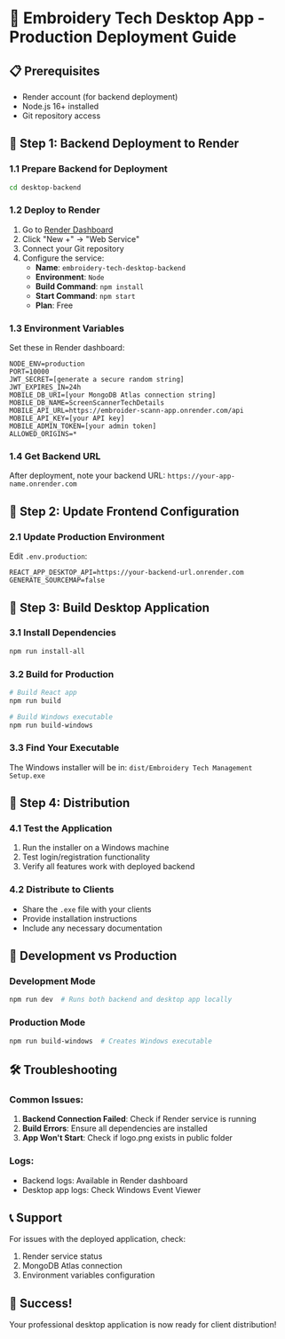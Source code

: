 # 🚀 Embroidery Tech Desktop App - Production Deployment Guide

## 📋 Prerequisites
- Render account (for backend deployment)
- Node.js 16+ installed
- Git repository access

## 🔧 Step 1: Backend Deployment to Render

### 1.1 Prepare Backend for Deployment
```bash
cd desktop-backend
```

### 1.2 Deploy to Render
1. Go to [Render Dashboard](https://dashboard.render.com)
2. Click "New +" → "Web Service"
3. Connect your Git repository
4. Configure the service:
   - **Name**: `embroidery-tech-desktop-backend`
   - **Environment**: `Node`
   - **Build Command**: `npm install`
   - **Start Command**: `npm start`
   - **Plan**: Free

### 1.3 Environment Variables
Set these in Render dashboard:
```
NODE_ENV=production
PORT=10000
JWT_SECRET=[generate a secure random string]
JWT_EXPIRES_IN=24h
MOBILE_DB_URI=[your MongoDB Atlas connection string]
MOBILE_DB_NAME=ScreenScannerTechDetails
MOBILE_API_URL=https://embroider-scann-app.onrender.com/api
MOBILE_API_KEY=[your API key]
MOBILE_ADMIN_TOKEN=[your admin token]
ALLOWED_ORIGINS=*
```

### 1.4 Get Backend URL
After deployment, note your backend URL: `https://your-app-name.onrender.com`

## 🔧 Step 2: Update Frontend Configuration

### 2.1 Update Production Environment
Edit `.env.production`:
```
REACT_APP_DESKTOP_API=https://your-backend-url.onrender.com
GENERATE_SOURCEMAP=false
```

## 🔧 Step 3: Build Desktop Application

### 3.1 Install Dependencies
```bash
npm run install-all
```

### 3.2 Build for Production
```bash
# Build React app
npm run build

# Build Windows executable
npm run build-windows
```

### 3.3 Find Your Executable
The Windows installer will be in: `dist/Embroidery Tech Management Setup.exe`

## 🎯 Step 4: Distribution

### 4.1 Test the Application
1. Run the installer on a Windows machine
2. Test login/registration functionality
3. Verify all features work with deployed backend

### 4.2 Distribute to Clients
- Share the `.exe` file with your clients
- Provide installation instructions
- Include any necessary documentation

## 🔧 Development vs Production

### Development Mode
```bash
npm run dev  # Runs both backend and desktop app locally
```

### Production Mode
```bash
npm run build-windows  # Creates Windows executable
```

## 🛠️ Troubleshooting

### Common Issues:
1. **Backend Connection Failed**: Check if Render service is running
2. **Build Errors**: Ensure all dependencies are installed
3. **App Won't Start**: Check if logo.png exists in public folder

### Logs:
- Backend logs: Available in Render dashboard
- Desktop app logs: Check Windows Event Viewer

## 📞 Support
For issues with the deployed application, check:
1. Render service status
2. MongoDB Atlas connection
3. Environment variables configuration

## 🎉 Success!
Your professional desktop application is now ready for client distribution!

